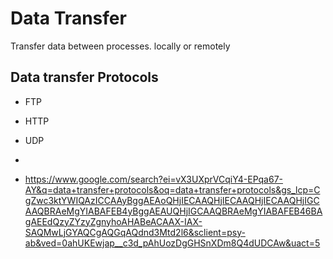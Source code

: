  # Data Transfer
 Transfer data between processes. locally or remotely


## Data transfer Protocols
- FTP
- HTTP
- UDP
- 

- https://www.google.com/search?ei=vX3UXprVCqiY4-EPqa67-AY&q=data+transfer+protocols&oq=data+transfer+protocols&gs_lcp=CgZwc3ktYWIQAzICCAAyBggAEAoQHjIECAAQHjIECAAQHjIECAAQHjIGCAAQBRAeMgYIABAFEB4yBggAEAUQHjIGCAAQBRAeMgYIABAFEB46BAgAEEdQzyZYzyZgnyhoAHABeACAAX-IAX-SAQMwLjGYAQCgAQGqAQdnd3Mtd2l6&sclient=psy-ab&ved=0ahUKEwjap__c3d_pAhUozDgGHSnXDm8Q4dUDCAw&uact=5




